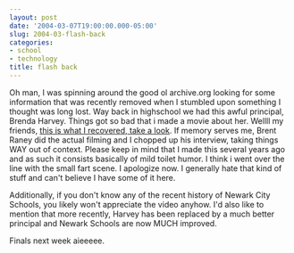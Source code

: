 ```yaml
---
layout: post
date: '2004-03-07T19:00:00.000-05:00'
slug: 2004-03-flash-back
categories:
- school
- technology
title: flash back
---
```


Oh man, I was spinning around the good ol archive.org looking for some information that was recently removed when I stumbled upon something I thought was long lost. Way back in highschool we had this awful principal, Brenda Harvey. Things got so bad that i made a movie about her. Wellll my friends, [this is what I recovered, take a look](harvey.wmv). If memory serves me, Brent Raney did the actual filming and I chopped up his interview, taking things WAY out of context. Please keep in mind that I made this several years ago and as such it consists basically of mild toilet humor. I think i went over the line with the small fart scene. I apologize now. I generally hate that kind of stuff and can't believe I have some of it here.

Additionally, if you don't know any of the recent history of Newark City Schools, you likely won't appreciate the video anyhow. I'd also like to mention that more recently, Harvey has been replaced by a much better principal and Newark Schools are now MUCH improved.

Finals next week aieeeee.